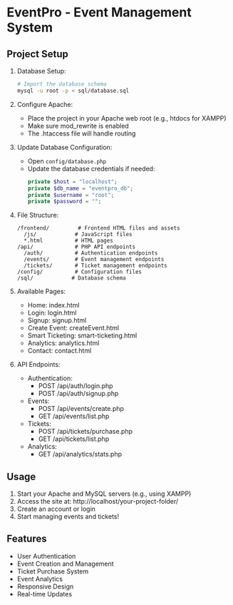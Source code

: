 # EventPro - Event Management System

## Project Setup

1. Database Setup:
   ```bash
   # Import the database schema
   mysql -u root -p < sql/database.sql
   ```

2. Configure Apache:
   - Place the project in your Apache web root (e.g., htdocs for XAMPP)
   - Make sure mod_rewrite is enabled
   - The .htaccess file will handle routing

3. Update Database Configuration:
   - Open `config/database.php`
   - Update the database credentials if needed:
     ```php
     private $host = "localhost";
     private $db_name = "eventpro_db";
     private $username = "root";
     private $password = "";
     ```

4. File Structure:
   ```
   /frontend/         # Frontend HTML files and assets
     /js/            # JavaScript files
     *.html          # HTML pages
   /api/             # PHP API endpoints
     /auth/          # Authentication endpoints
     /events/        # Event management endpoints
     /tickets/       # Ticket management endpoints
   /config/          # Configuration files
   /sql/            # Database schema
   ```

5. Available Pages:
   - Home: index.html
   - Login: login.html
   - Signup: signup.html
   - Create Event: createEvent.html
   - Smart Ticketing: smart-ticketing.html
   - Analytics: analytics.html
   - Contact: contact.html

6. API Endpoints:
   - Authentication:
     - POST /api/auth/login.php
     - POST /api/auth/signup.php
   - Events:
     - POST /api/events/create.php
     - GET /api/events/list.php
   - Tickets:
     - POST /api/tickets/purchase.php
     - GET /api/tickets/list.php
   - Analytics:
     - GET /api/analytics/stats.php

## Usage

1. Start your Apache and MySQL servers (e.g., using XAMPP)
2. Access the site at: http://localhost/your-project-folder/
3. Create an account or login
4. Start managing events and tickets!

## Features

- User Authentication
- Event Creation and Management
- Ticket Purchase System
- Event Analytics
- Responsive Design
- Real-time Updates
